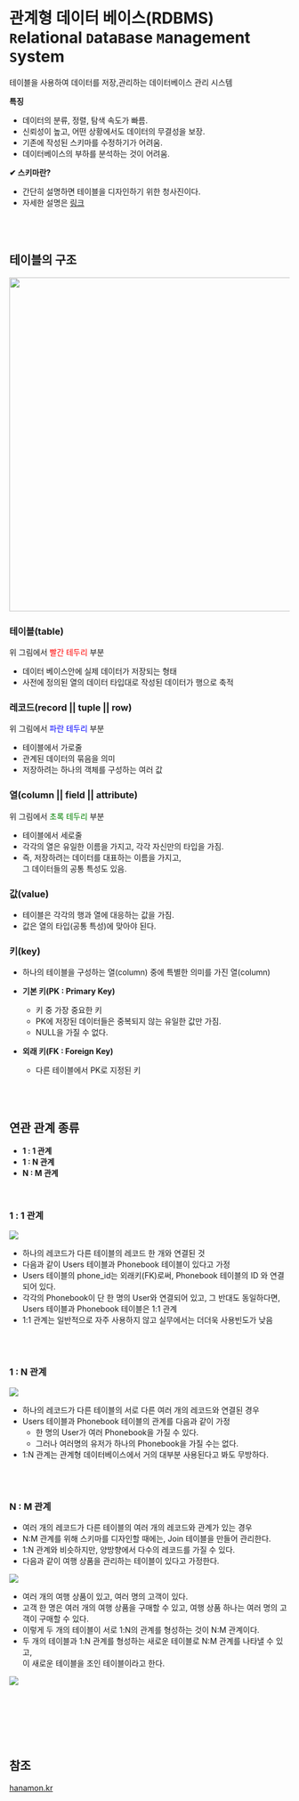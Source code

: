 # 관계형 데이터 베이스(RDBMS)</br>`R`elational `D`ata`B`ase `M`anagement `S`ystem</br>

테이블을 사용하여 데이터를 저장,관리하는 데이터베이스 관리 시스템

**특징**
- 데이터의 분류, 정렬, 탐색 속도가 빠름.
- 신뢰성이 높고, 어떤 상황에서도 데이터의 무결성을 보장.
- 기존에 작성된 스키마를 수정하기가 어려움.
- 데이터베이스의 부하를 분석하는 것이 어려움.

**✔ 스키마란?**
- 간단히 설명하면 테이블을 디자인하기 위한 청사진이다.
- 자세한 설명은 [링크]()

</br></br>

## 테이블의 구조

<img src = "https://user-images.githubusercontent.com/84119178/196906590-bb0522d8-2752-46f7-9905-9b20c1bd7a4d.png" width = "600">

### 테이블(table)
위 그림에서 <span style = "color:red">빨간 테두리</span> 부분
- 데이터 베이스안에 실제 데이터가 저장되는 형태
- 사전에 정의된 열의 데이터 타입대로 작성된 데이터가 행으로 축적

### 레코드(record || tuple || row)
위 그림에서 <span style = "color:blue">파란 테두리</span> 부분
- 테이블에서 가로줄
- 관계된 데이터의 묶음을 의미
- 저장하려는 하나의 객체를 구성하는 여러 값

### 열(column || field || attribute)
위 그림에서 <span style = "color:green">초록 테두리</span> 부분
- 테이블에서 세로줄
- 각각의 열은 유일한 이름을 가지고, 각각 자신만의 타입을 가짐.
- 즉, 저장하려는 데이터를 대표하는 이름을 가지고,</br> 
그 데이터들의 공통 특성도 있음.

### 값(value)
- 테이블은 각각의 행과 열에 대응하는 값을 가짐.
- 값은 열의 타입(공통 특성)에 맞아야 된다.

### 키(key)
- 하나의 테이블을 구성하는 열(column) 중에 특별한 의미를 가진 열(column)
- **기본 키(PK : Primary Key)**
    - 키 중 가장 중요한 키
    - PK에 저장된 데이터들은 중복되지 않는 유일한 값만 가짐.
    - NULL을 가질 수 없다.

- **외래 키(FK : Foreign Key)**
    - 다른 테이블에서 PK로 지정된 키

</br></br>

## 연관 관계 종류
- **1 : 1 관계**
- **1 : N 관계**
- **N : M 관계**

</br>

### 1 : 1 관계

<img src = "https://user-images.githubusercontent.com/84119178/197564432-a05c395a-2a12-467d-9eb8-17ce0a22c9c8.png">

- 하나의 레코드가 다른 테이블의 레코드 한 개와 연결된 것
- 다음과 같이 Users 테이블과 Phonebook 테이블이 있다고 가정
- Users 테이블의 phone_id는 외래키(FK)로써, Phonebook 테이블의 ID 와 연결되어 있다.
- 각각의 Phonebook이 단 한 명의 User와 연결되어 있고, 그 반대도 동일하다면, Users 테이블과 Phonebook 테이블은 1:1 관계
- 1:1 관계는 일반적으로 자주 사용하지 않고 실무에서는 더더욱 사용빈도가 낮음

</br></br>

### 1 : N 관계

<img src = "https://user-images.githubusercontent.com/84119178/197564969-be6cbb55-bf5e-4d8f-9d4d-b88ebbc78e55.png">

- 하나의 레코드가 다른 테이블의 서로 다른 여러 개의 레코드와 연결된 경우
- Users 테이블과 Phonebook 테이블의 관계를 다음과 같이 가정
    - 한 명의 User가 여러 Phonebook을 가질 수 있다.
    - 그러나 여러명의 유저가 하나의 Phonebook을 가질 수는 없다.
- 1:N 관계는 관계형 데이터베이스에서 거의 대부분 사용된다고 봐도 무방하다.

</br></br>

### N : M 관계

- 여러 개의 레코드가 다른 테이블의 여러 개의 레코드와 관계가 있는 경우
- N:M 관계를 위해 스키마를 디자인할 때에는, Join 테이블을 만들어 관리한다.
- 1:N 관계와 비슷하지만, 양방향에서 다수의 레코드를 가질 수 있다.
- 다음과 같이 여행 상품을 관리하는 테이블이 있다고 가정한다.

<img src = "https://user-images.githubusercontent.com/84119178/197565118-0fcb3b58-a9b3-4eb4-a7d9-253dfcca5614.png">

- 여러 개의 여행 상품이 있고, 여러 명의 고객이 있다.
- 고객 한 명은 여러 개의 여행 상품을 구매할 수 있고, 여행 상품 하나는 여러 명의 고객이 구매할 수 있다.
- 이렇게 두 개의 테이블이 서로 1:N의 관계를 형성하는 것이 N:M 관계이다. 
- 두 개의 테이블과 1:N 관계를 형성하는 새로운 테이블로 N:M 관계를 나타낼 수 있고,</br>
이 새로운 테이블을 조인 테이블이라고 한다.

<img src="https://user-images.githubusercontent.com/84119178/197566081-c9d1554b-6b68-44cf-93c1-ce4d7e4b411b.png">

</br></br></br></br></br>


## 참조
[hanamon.kr](https://hanamon.kr/%ea%b4%80%ea%b3%84%ed%98%95-%eb%8d%b0%ec%9d%b4%ed%84%b0%eb%b2%a0%ec%9d%b4%ec%8a%a4-%ec%84%a4%ea%b3%84-%ea%b4%80%ea%b3%84-%ec%a2%85%eb%a5%98/)
